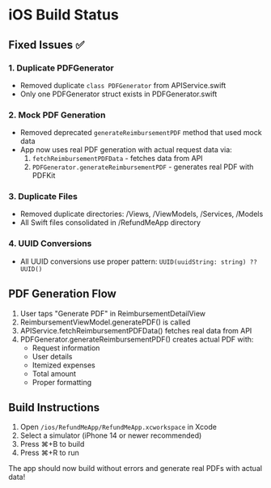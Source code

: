 # iOS Build Status

## Fixed Issues ✅

### 1. Duplicate PDFGenerator
- Removed duplicate `class PDFGenerator` from APIService.swift
- Only one PDFGenerator struct exists in PDFGenerator.swift

### 2. Mock PDF Generation
- Removed deprecated `generateReimbursementPDF` method that used mock data
- App now uses real PDF generation with actual request data via:
  1. `fetchReimbursementPDFData` - fetches data from API
  2. `PDFGenerator.generateReimbursementPDF` - generates real PDF with PDFKit

### 3. Duplicate Files
- Removed duplicate directories: /Views, /ViewModels, /Services, /Models
- All Swift files consolidated in /RefundMeApp directory

### 4. UUID Conversions
- All UUID conversions use proper pattern: `UUID(uuidString: string) ?? UUID()`

## PDF Generation Flow

1. User taps "Generate PDF" in ReimbursementDetailView
2. ReimbursementViewModel.generatePDF() is called
3. APIService.fetchReimbursementPDFData() fetches real data from API
4. PDFGenerator.generateReimbursementPDF() creates actual PDF with:
   - Request information
   - User details
   - Itemized expenses
   - Total amount
   - Proper formatting

## Build Instructions

1. Open `/ios/RefundMeApp/RefundMeApp.xcworkspace` in Xcode
2. Select a simulator (iPhone 14 or newer recommended)
3. Press ⌘+B to build
4. Press ⌘+R to run

The app should now build without errors and generate real PDFs with actual data!